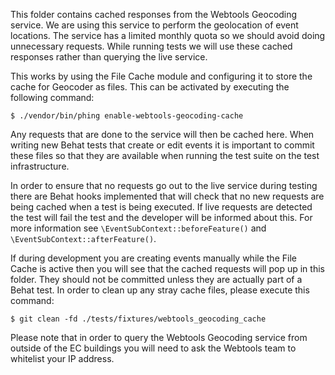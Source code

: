 This folder contains cached responses from the Webtools Geocoding service. We
are using this service to perform the geolocation of event locations. The
service has a limited monthly quota so we should avoid doing unnecessary
requests. While running tests we will use these cached responses rather than
querying the live service.

This works by using the File Cache module and configuring it to store the cache
for Geocoder as files. This can be activated by executing the following
command:

```
$ ./vendor/bin/phing enable-webtools-geocoding-cache
```

Any requests that are done to the service will then be cached here. When
writing new Behat tests that create or edit events it is important to commit
these files so that they are available when running the test suite on the test
infrastructure.

In order to ensure that no requests go out to the live service during testing
there are Behat hooks implemented that will check that no new requests are
being cached when a test is being executed. If live requests are detected the
test will fail the test and the developer will be informed about this. For more
information see `\EventSubContext::beforeFeature()` and
`\EventSubContext::afterFeature()`.

If during development you are creating events manually while the File Cache is
active then you will see that the cached requests will pop up in this folder.
They should not be committed unless they are actually part of a Behat test. In
order to clean up any stray cache files, please execute this command:

```
$ git clean -fd ./tests/fixtures/webtools_geocoding_cache
```

Please note that in order to query the Webtools Geocoding service from outside
of the EC buildings you will need to ask the Webtools team to whitelist your IP
address.
